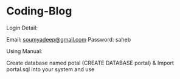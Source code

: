 # Coding-Blog

Login Detail:

Email: soumyadeep@gmail.com
Password: saheb

Using Manual: 

Create database named potal (CREATE DATABASE portal) & Import portal.sql into your system and use

